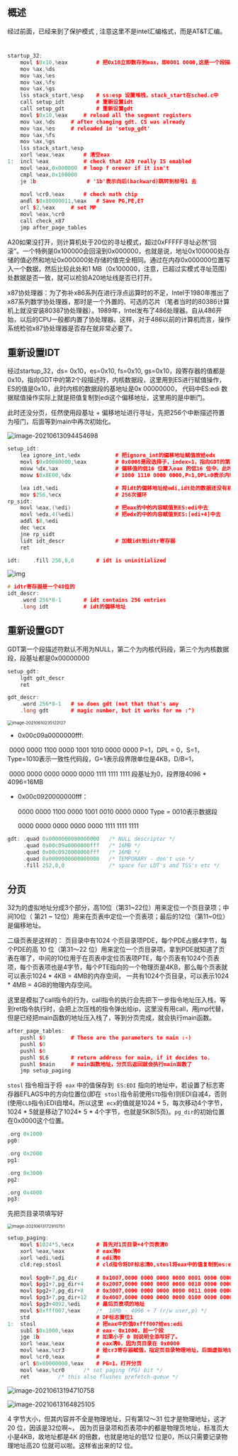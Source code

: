 ## 概述

经过前面，已经来到了保护模式 , 注意这里不是intel汇编格式，而是AT&T汇编。



# 

```c++
startup_32:
	movl $0x10,%eax         # 把0x10立即数存到eax，即0001 0000,这是一个段描述符，RPL=0，TI=0，index=10b，即GDT中的第2个段描述符，内核数据段
	mov %ax,%ds
	mov %ax,%es
	mov %ax,%fs
	mov %ax,%gs
	lss stack_start,%esp    # ss:esp 设置堆栈，stack_start在sched.c中
	call setup_idt          # 重新设置idt
	call setup_gdt          # 重新设置gdt
	movl $0x10,%eax		# reload all the segment registers
	mov %ax,%ds		# after changing gdt. CS was already
	mov %ax,%es		# reloaded in 'setup_gdt'
	mov %ax,%fs
	mov %ax,%gs
	lss stack_start,%esp
	xorl %eax,%eax      # 清空eax
1:	incl %eax		    # check that A20 really IS enabled
	movl %eax,0x000000	# loop f orever if it isn't
	cmpl %eax,0x100000
	je 1b                # '1b'表示向后(backward)跳转到标号1 去
        
    movl %cr0,%eax		# check math chip
	andl $0x80000011,%eax	# Save PG,PE,ET
    orl $2,%eax		# set MP
	movl %eax,%cr0
	call check_x87
	jmp after_page_tables
```

A20如果没打开，则计算机处于20位的寻址模式，超过0xFFFFF寻址必然“回滚”。一个特例是0x100000会回滚到0x000000，也就是说，地址0x100000处存储的值必然和地址0x000000处存储的值完全相同。通过在内存0x000000位置写入一个数据，然后比较此处和1 MB（0x100000，注意，已超过实模式寻址范围）处数据是否一致，就可以检验A20地址线是否已打开。

x87协处理器：为了弥补x86系列在进行浮点运算时的不足，Intel于1980年推出了x87系列数学协处理器，那时是一个外置的、可选的芯片（笔者当时的80386计算机上就没安装80387协处理器）。1989年，Intel发布了486处理器。自从486开始，以后的CPU一般都内置了协处理器。这样，对于486以前的计算机而言，操作系统检验x87协处理器是否存在就非常必要了。



## 重新设置IDT

经过startup_32，ds= 0x10，es=0x10, fs=0x10, gs=0x10，段寄存器的值都是0x10，指向GDT中的第2个段描述符，内核数据段，这里用到ES进行赋值操作，ES的值是0x10，此时内核的数据段的基地址是0x 00000000， 代码中ES:edi 数据赋值操作实际上就是把值复制到edi这个偏移地址，这里用的是中断门。

此时还没分页，任然使用段基址 + 偏移地址进行寻址，先把256个中断描述符置为哑门，后面等到main中再次初始化。

![image-20210613094454698](img/image-20210613094454698.png)

````c++
setup_idt:
	lea ignore_int,%edx           # 把ignore_int的偏移地址赋值故给edx
	movl $0x00080000,%eax         # 0x0008是段选择子，index=1，指向GDT的第二个段描述符，即内核代码段
	movw %dx,%ax		          # 偏移值的低16 位置入eax 的低16 位中，此时eax含有中断描述符的底4字节
	movw $0x8E00,%dx	          # 1000 1110 0000 0000,P=1,DPL=0表示内核态，Type=01110表示这是一个中断门

	lea idt,%edi                  # 将idt的偏移地址给edi,idt处的数据还没有初始化，256个来连续8字节的内存空间全部是0
	mov $256,%ecx                 # 256次循环
rp_sidt:                        
	movl %eax,(%edi)              # 把eax的中的内容赋值到ES:edi中去
	movl %edx,4(%edi)             # 把edx的中的内容赋值到ES:[edi+4]中去
	addl $8,%edi
	dec %ecx
	jne rp_sidt
	lidt idt_descr                # 加载idt到idtr寄存器
	ret
````

```c++
idt:	.fill 256,8,0		# idt is uninitialized
```



![img](img/5477b7a42f4142f7ab6a298faed29476~tplv-k3u1fbpfcp-watermark.image)

```c++
# idtr寄存器是一个48位的
idt_descr:
	.word 256*8-1		# idt contains 256 entries
	.long idt           # idt的偏移地址
```







## 重新设置GDT

GDT第一个段描述符默认不用为NULL，第二个为内核代码段，第三个为内核数据段，段基址都是0x00000000

````c++
setup_gdt:
	lgdt gdt_descr
	ret
````



`````c++
gdt_descr:
	.word 256*8-1   # so does gdt (not that that's any
	.long gdt		# magic number, but it works for me :^)
`````

<img src="img/image-20210610235122127.png" alt="image-20210610235122127" style="zoom: 67%;" />  

- 0x00c09a0000000fff:

​	   0000 0000 1100 0000 1001 1010 0000 0000     P=1，DPL = 0，S=1，Type=1010表示一致性代码段，G=1表示段界限单位是4KB，D/B=1，

​       0000 0000 0000 0000 0000 1111 1111 1111     段基址为0，段界限4096 * 4096=16MB

- 0x00c0920000000fff：

  0000 0000 1100 0000 1001 0010 0000 0000  Type = 0010表示数据段

   0000 0000 0000 0000 0000 1111 1111 1111

  

```c++
gdt: .quad 0x0000000000000000	/* NULL descriptor */
	 .quad 0x00c09a0000000fff	/* 16MB */
	 .quad 0x00c0920000000fff	/* 16MB */
	 .quad 0x0000000000000000	/* TEMPORARY - don't use */
	 .fill 252,8,0			    /* space for LDT's and TSS's etc */
```

## 分页

32为的虚拟地址分成3个部分，高10位（第31~22位）用来定位一个页目录项；中间10位（ 第21 ~ 12位）用来在页表中定位一个页表项；最后的12位（第11~0位）是偏移地址。

二级页表是这样的： 页目录中有1024 个页目录项PDE，每个PDE占据4字节，每个PDE的高 10 位（第31～22 位）用来定位一个页目录项，拿到PDE就知道了页表在哪了，中间的10位用于在页表中定位页表项PTE，每个页表有1024个页表项，每个页表项也是4字节，每个PTE指向的一个物理页是4KB，那么每个页表就可以表示1024 * 4KB = 4MB的内存空间，  一共有1024个页目录，可以表示1024 * 4MB = 4GB的物理内存空间。



这里是模拟了call指令的行为，call指令的执行会先把下一步指令地址压入栈，等到ret指令执行时，会把上次压栈的指令弹出给ip，这里没有用call，用jmp代替，但是已经把main函数的地址压入栈了，等到分页完成，就会执行main函数。 

````c++
after_page_tables:
	pushl $0		# These are the parameters to main :-)
	pushl $0
	pushl $0
	pushl $L6		# return address for main, if it decides to.
	pushl $main     # main函数地址，分页后返回就会执行main函数了
	jmp setup_paging  
````



`stosl` 指令相当于将` eax` 中的值保存到` ES:EDI` 指向的地址中，若设置了标志寄存器EFLAGS中的方向位置位(即在` stosl`指令前使用`STD`指令)则EDI自减4，否则(使用`CLD`指令)EDI自增4。所以这里` ecx`的值就是1024 * 5，每次移动4个字节，1024 * 5就是移动了1024* 5 * 4个字节，也就是5KB(5页)。`pg_dir`的初始位置在0x0000这个位置。

```c++
.org 0x1000
pg0:

.org 0x2000
pg1:

.org 0x3000
pg2:

.org 0x4000
pg3:
```

先把页目录项填写好

<img src="img/image-20210613172910751.png" alt="image-20210613172910751" style="zoom:67%;" />

````c++
setup_paging:
	movl $1024*5,%ecx		# 首先对1页目录+4个页表清0
	xorl %eax,%eax          # eax清0
	xorl %edi,%edi			# edi清0
	cld;rep;stosl           # cld指令将DF标志清0,stosl将eax中的值复制到es:edi中,每次4个字节
        
	movl $pg0+7,pg_dir		# 0x1007,0000 0000 0000 0000 0001 0000 0000 0111b,P=1,RW=1,US=1,页目录中第1个
	movl $pg1+7,pg_dir+4	# 0x2007,0000 0000 0000 0000 0010 0000 0000 0111b,P=1,RW=1,US=1,页目录中第2个
	movl $pg2+7,pg_dir+8	# 0x3007,0000 0000 0000 0000 0011 0000 0000 0111b,P=1,RW=1,US=1,页目录中第3个
	movl $pg3+7,pg_dir+12	# 0x4007,0000 0000 0000 0000 0100 0000 0000 0111b,P=1,RW=1,US=1,页目录中第4个
	movl $pg3+4092,%edi     # 最后页表项的地址
	movl $0xfff007,%eax		/*  16Mb - 4096 + 7 (r/w user,p) */
	std                     # DF标志置位1
1:	stosl			        # 把eax中的值0xfff007给es:edi
	subl $0x1000,%eax       # eax- 0x1000，前一个段
	jge 1b                  # 如果小于 0 则说明全添写好了。
	xorl %eax,%eax		    # eax清0，因为页目录在 0x0000
    movl %eax,%cr3		    # 给cr3寄存器赋值，指定页目录物理地址，后面虚拟地址转物理地址时先找到cr3中的值，也就是页表物理地址。
	movl %cr0,%eax          # 
	orl $0x80000000,%eax    # PG=1，打开分页
	movl %eax,%cr0		/* set paging (PG) bit */
	ret			/* this also flushes prefetch-queue */
````

![image-20210613194710758](img/image-20210613194710758.png)





![image-20210613164825105](img/image-20210613164825105.png)

4 字节大小，但其内容并不全是物理地址，只有第12～31 位才是物理地址，这才20 位，因该是32位啊~， 因为页目录项和页表项中的都是物理页地址，标准页大小是4KB，故地址都是4K 的倍数，也就是地址的低12 位是0，所以只需要记录物理地址高20 位就可以啦。这样省出来的12 位。